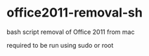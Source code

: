 office2011-removal-sh
=====================

bash script removal of Office 2011 from mac

required to be run using sudo or root
